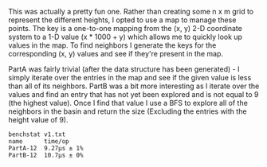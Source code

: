 This was actually a pretty fun one. Rather than creating some n x m grid to represent the different heights, I opted to use a map to manage these points. The key is a one-to-one mapping from the (x, y) 2-D coordinate system to a 1-D value (x * 1000 + y) which allows me to quickly look up values in the map. To find neighbors I generate the keys for the corresponding (x, y) values and see if they're present in the map.

PartA was fairly trivial (after the data structure has been generated) - I simply iterate over the entries in the map and see if the given value is less than all of its neighbors. PartB was a bit more interesting as I iterate over the values and find an entry that has not yet been explored and is not equal to 9 (the highest value). Once I find that value I use a BFS to explore all of the neighbors in the basin and return the size (Excluding the entries with the height value of 9).

~~~~
benchstat v1.txt
name      time/op
PartA-12  9.27µs ± 1%
PartB-12  10.7µs ± 0%
~~~~